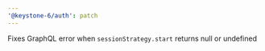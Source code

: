 ```yaml
---
'@keystone-6/auth': patch
---
```


Fixes GraphQL error when `sessionStrategy.start` returns null or undefined  


